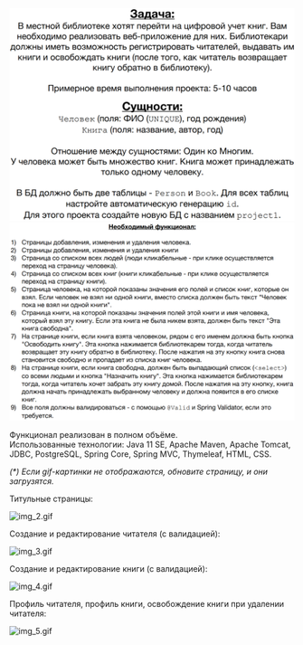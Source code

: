 ![img.png](img.png)
![img_1.png](img_1.png)

<p>Функционал реализован в полном объёме.<br>Использованные технологии: Java 11 SE, Apache Maven, Apache Tomcat, 
JDBC, PostgreSQL, Spring Core, Spring MVC, Thymeleaf, HTML, CSS.</p>

<p><i>(*) Если gif-картинки не отображаются, обновите страницу, и они загрузятся.</i></p>

<p>Титульные страницы:</p>

![img_2.gif](img_2.gif)

<p>Создание и редактирование читателя (с валидацией):</p>

![img_3.gif](img_3.gif)

<p>Создание и редактирование книги (с валидацией):</p>

![img_4.gif](img_4.gif)

<p>Профиль читателя, профиль книги, освобождение книги при удалении читателя:</p>

![img_5.gif](img_5.gif)